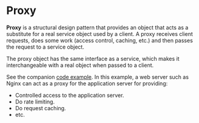 # Proxy
**Proxy** is a structural design pattern that provides an object that acts as a substitute for a real service object used by a client. A proxy receives client requests, does some work (access control, caching, etc.) and then passes the request to a service object.

The proxy object has the same interface as a service, which makes it interchangeable with a real object when passed to a client.

See the companion [code example](/SoftwareDevelopmentDesignPrinciples/Proxy). In this example, a web server such as Nginx can act as a proxy for the application server for providing:
- Controlled access to the application server.
- Do rate limiting.
- Do request caching.
- etc.